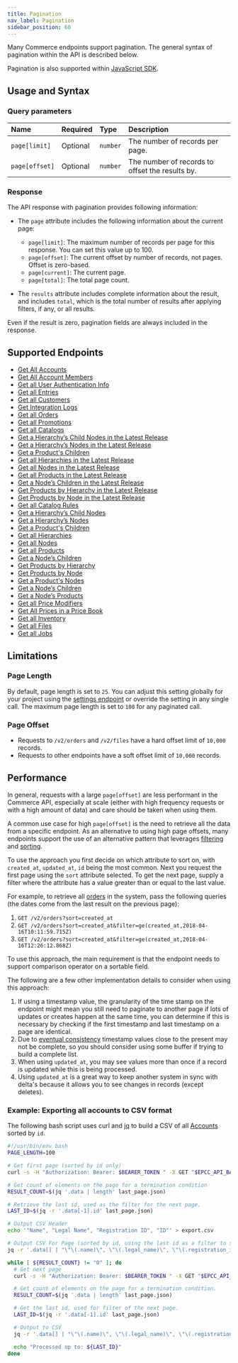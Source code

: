 ```yaml
---
title: Pagination
nav_label: Pagination
sidebar_position: 60
---
```


Many Commerce endpoints support pagination.  The general syntax of pagination within the API is described below.

Pagination is also supported within [JavaScript SDK](/docs/developer-tools).

## Usage and Syntax

### Query parameters

| Name           | Required | Type     | Description                           |
|:---------------|:---------|:---------|:--------------------------------------|
| `page[limit]` | Optional | `number` | The number of records per page. |
| `page[offset]` | Optional | `number` | The number of records to offset the results by. |


### Response
The API response with pagination provides following information:

- The `page` attribute includes the following information about the current page:

    - `page[limit]`: The maximum number of records per page for this response. You can set this value up to 100.
    - `page[offset]`: The current offset by number of records, not pages. Offset is zero-based.
    - `page[current]`: The current page.
    - `page[total]`: The total page count.

- The `results` attribute includes complete information about the result, and includes `total`, which is the total number of results after applying filters, if any, or all results.

Even if the result is zero, pagination fields are always included in the response. 

## Supported Endpoints

* [Get All Accounts](/docs/commerce-cloud/accounts/using-account-management-api/get-all-accounts)
* [Get All Account Members](/docs/commerce-cloud/accounts/using-account-members-api/get-all-account-members)
* [Get all User Authentication Info](/guides/Getting-Started/authenticationation/single-sign-on/user-authentication-info-api/get-all-user-authentication-info.md)
* [Get all Entries](/docs/commerce-cloud/custom-data/custom-data-flows-api/entries/get-all-entries)
* [Get all Customers](/docs/customer-management/customer-managment-api/get-all-customers)
* [Get Integration Logs](/docs/commerce-cloud/integrations/integrations-api/get-integration-logs)
* [Get all Orders](/docs/commerce-cloud/orders/orders-api/get-all-orders)
* [Get all Promotions](/docs/promotions/promotion-management/get-all-promotions)
* [Get all Catalogs](/docs/pxm/catalogs/catalog-configuration/get-all-catalogs)
* [Get a Hierarchyʼs Child Nodes in the Latest Release](/docs/pxm/catalogs/catalog-latest-release/get-a-hierarchys-children-in-a-release)
* [Get a Hierarchyʼs Nodes in the Latest Release](/docs/pxm/catalogs/catalog-latest-release/get-a-hierarchys-nodes-in-a-release)
* [Get a Product's Children](/docs/pxm/catalogs/catalog-latest-release/get-all-child-products)
* [Get all Hierarchies in the Latest Release](/docs/pxm/catalogs/catalog-latest-release/get-all-hierarchies-in-a-release)
* [Get all Nodes in the Latest Release](/docs/pxm/catalogs/catalog-latest-release/get-all-nodes-in-a-release)
* [Get all Products in the Latest Release](/docs/pxm/catalogs/catalog-latest-release/get-all-products-in-a-release)
* [Get a Nodeʼs Children in the Latest Release](/docs/pxm/catalogs/catalog-latest-release/get-node-children-in-a-release)
* [Get Products by Hierarchy in the Latest Release](/docs/pxm/catalogs/catalog-latest-release/get-products-by-hierarchy-in-a-release)
* [Get Products by Node in the Latest Release](/docs/pxm/catalogs/catalog-latest-release/get-products-by-node-in-a-release)
* [Get all Catalog Rules](/docs/pxm/catalogs/catalog-rules/get-all-catalog-rules)
* [Get a Hierarchyʼs Child Nodes](/docs/pxm/catalogs/shopper-catalog/get-a-hierarchys-children)
* [Get a Hierarchyʼs Nodes](/docs/pxm/catalogs/shopper-catalog/get-a-hierarchys-nodes)
* [Get a Product's Children](/docs/pxm/catalogs/shopper-catalog/get-all-child-products-shopper)
* [Get all Hierarchies](/docs/pxm/catalogs/shopper-catalog/get-all-hierarchies)
* [Get all Nodes](/docs/pxm/catalogs/shopper-catalog/get-all-nodes)
* [Get all Products](/docs/pxm/catalogs/shopper-catalog/get-all-products)
* [Get a Nodeʼs Children](/docs/pxm/catalogs/shopper-catalog/get-node-children)
* [Get Products by Hierarchy](/docs/pxm/catalogs/shopper-catalog/get-products-by-hierarchy)
* [Get Products by Node](/docs/pxm/catalogs/shopper-catalog/get-products-by-node)
* [Get a Product's Nodes](/docs/pxm/products/product-asset-relationships/get-a-products-nodes)
* [Get a Nodeʼs Children](/docs/pxm/hierarchies/node-relationships-api/get-node-children)
* [Get a Nodeʼs Products](/docs/pxm/hierarchies/node-relationships-api/get-node-products)
* [Get all Price Modifiers](/docs/pxm/pricebooks/pxm-pricebooks-modifiers/get-all-price-modifiers)
* [Get All Prices in a Price Book](/docs/pxm/pricebooks/pxm-pricebooks-prices/get-all-prices-in-a-pricebook)
* [Get all Inventory](/docs/pxm/inventories/get-all-inventory)
* [Get all Files](/docs/pxm/products/product-assets/get-all-files)
* [Get all Jobs](/docs/pxm/jobs-api/get-all-jobs)

## Limitations

### Page Length

By default, page length is set to `25`. You can adjust this setting globally for your project using the [settings endpoint](/docs/commerce-cloud/global-project-settings/settings-overview) or override the setting in any single call. The maximum page length is set to `100` for any paginated call.


### Page Offset 
- Requests to `/v2/orders` and `/v2/files` have a hard offset limit of `10,000` records.
- Requests to other endpoints have a soft offset limit of `10,000` records.

## Performance

In general, requests with a large `page[offset]` are less performant in the Commerce API, especially at scale (either with high
frequency requests or with a high amount of data) and care should be taken when using them.

A common use case for high `page[offset]` is the need to retrieve all the data from a specific endpoint. As an alternative to using high page offsets, many endpoints support the use of an alternative pattern that leverages [filtering](/guides/Getting-Started/api-overview/filtering) and [sorting](/guides/Getting-Started/api-overview/sorting). 
 
To use the approach you first decide on which attribute to sort on, with `created_at`, `updated_at`, `id` being the most common. Next you request the first page using the `sort` attribute selected. To get the next page, supply a filter where the attribute has a value greater than or equal to the last value.

For example, to retrieve all [orders](/docs/carts-orders/orders/orders-api/get-all-orders) in the system, pass the following queries (the dates come from the last result on the previous page):

1. `GET /v2/orders?sort=created_at`
2. `GET /v2/orders?sort=created_at&filter=ge(created_at,2018-04-16T10:11:59.715Z)` 
3. `GET /v2/orders?sort=created_at&filter=ge(created_at,2018-04-16T12:26:12.868Z)`

To use this approach, the main requirement is that the endpoint needs to support comparison operator on a sortable field.

The following are a few other implementation details to consider when using this approach:
1. If using a timestamp value, the granularity of the time stamp on the endpoint might mean you still need to paginate to another page if lots of updates or creates happen at the same time, you can determine if this is necessary by checking if the first timestamp and last timestamp on a page are identical.
2. Due to [eventual consistency](/guides/Getting-Started/api-overview/eventual-consistency) timestamp values close to the present may not be complete, so you should consider using some buffer if trying to build a complete list.
3. When using `updated_at`, you may see values more than once if a record is updated while this is being processed.
4. Using `updated_at` is a great way to keep another system in sync with delta's because it allows you to see changes in records (except deletes).

### Example: Exporting all accounts to CSV format

The following bash script uses curl and [jq](https://jqlang.github.io/jq/) to build a CSV of all [Accounts](/docs/commerce-cloud/accounts) sorted by `id`.

```bash
#!/usr/bin/env bash
PAGE_LENGTH=100

# Get first page (sorted by id only)
curl -s -H "Authorization: Bearer: $BEARER_TOKEN " -X GET "$EPCC_API_BASE_URL/v2/accounts?sort=id&page%5Blimit%5D=${PAGE_LENGTH}" > last_page.json

# Get count of elements on the page for a termination condition
RESULT_COUNT=$(jq '.data | length' last_page.json)

# Retrieve the last id, used as the filter for the next page.
LAST_ID=$(jq -r '.data[-1].id' last_page.json)

# Output CSV Header
echo '"Name", "Legal Name", "Registration ID", "ID"' > export.csv

# Output CSV For Page (sorted by id, using the last id as a filter to start the next page)
jq -r '.data[] | "\"\(.name)\", \"\(.legal_name)\", \"\(.registration_id)\", \"\(.id)\", "' last_page.json >> export.csv

while [ ${RESULT_COUNT} != "0" ]; do
  # Get next page
  curl -s -H "Authorization: Bearer: $BEARER_TOKEN " -X GET "$EPCC_API_BASE_URL/v2/accounts?sort=id&page%5Blimit%5D=${PAGE_LENGTH}&filter=gt(id,${LAST_ID})" > last_page.json

  # Get count of elements on the page for a termination condition.
  RESULT_COUNT=$(jq '.data | length' last_page.json)

  # Get the last id, used for filter of the next page.
  LAST_ID=$(jq -r '.data[-1].id' last_page.json)

  # Output to CSV
  jq -r '.data[] | "\"\(.name)\", \"\(.legal_name)\", \"\(.registration_id)\", \"\(.id)\", "' last_page.json >> export.csv

  echo "Processed up to: ${LAST_ID}"
done
```
